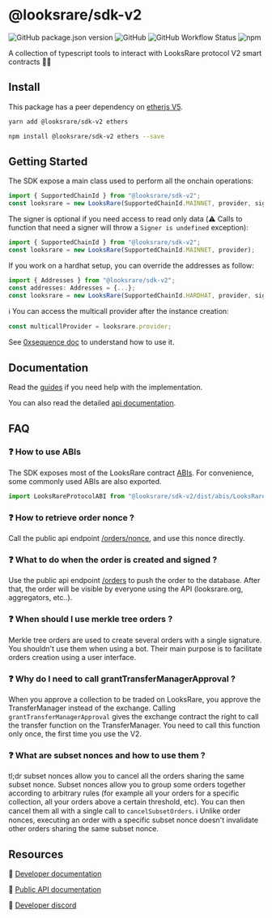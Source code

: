 # @looksrare/sdk-v2

![GitHub package.json version](https://img.shields.io/github/package-json/v/LooksRare/sdk-v2) ![GitHub](https://img.shields.io/github/license/LooksRare/sdk-v2) ![GitHub Workflow Status](https://img.shields.io/github/actions/workflow/status/LooksRare/sdk-v2/build.yml) ![npm](https://img.shields.io/npm/dt/@looksrare/sdk-v2)

A collection of typescript tools to interact with LooksRare protocol V2 smart contracts 👀💎

## Install

This package has a peer dependency on [etherjs V5](https://docs.ethers.io/v5/).

```bash
yarn add @looksrare/sdk-v2 ethers
```

```bash
npm install @looksrare/sdk-v2 ethers --save
```

## Getting Started

The SDK expose a main class used to perform all the onchain operations:

```ts
import { SupportedChainId } from "@looksrare/sdk-v2";
const looksrare = new LooksRare(SupportedChainId.MAINNET, provider, signer);
```

The signer is optional if you need access to read only data (:warning: Calls to function that need a signer will throw a `Signer is undefined` exception):

```ts
import { SupportedChainId } from "@looksrare/sdk-v2";
const looksrare = new LooksRare(SupportedChainId.MAINNET, provider);
```

If you work on a hardhat setup, you can override the addresses as follow:

```ts
import { Addresses } from "@looksrare/sdk-v2";
const addresses: Addresses = {...};
const looksrare = new LooksRare(SupportedChainId.HARDHAT, provider, signer, addresses);
```

:information_source: You can access the multicall provider after the instance creation:

```ts
const multicallProvider = looksrare.provider;
```

See [0xsequence doc](https://github.com/0xsequence/sequence.js/tree/master/packages/multicall) to understand how to use it.

## Documentation

Read the [guides](./guides) if you need help with the implementation.

You can also read the detailed [api documentation](./doc).

## FAQ

### ❓ How to use ABIs

The SDK exposes most of the LooksRare contract [ABIs](https://github.com/LooksRare/sdk-v2/tree/master/src/abis). For convenience, some commonly used ABIs are also exported.

```js
import LooksRareProtocolABI from "@looksrare/sdk-v2/dist/abis/LooksRareProtocol.json";
```

### ❓ How to retrieve order nonce ?

Call the public api endpoint [/orders/nonce](https://looksrare.dev/reference/getordernonce), and use this nonce directly.

### ❓ What to do when the order is created and signed ?

Use the public api endpoint [/orders](https://looksrare.dev/reference/createorder) to push the order to the database. After that, the order will be visible by everyone using the API (looksrare.org, aggregators, etc..).

### ❓ When should I use merkle tree orders ?

Merkle tree orders are used to create several orders with a single signature. You shouldn't use them when using a bot. Their main purpose is to facilitate orders creation using a user interface.

### ❓ Why do I need to call grantTransferManagerApproval ?

When you approve a collection to be traded on LooksRare, you approve the TransferManager instead of the exchange. Calling `grantTransferManagerApproval` gives the exchange contract the right to call the transfer function on the TransferManager. You need to call this function only once, the first time you use the V2.

### ❓ What are subset nonces and how to use them ?

tl;dr subset nonces allow you to cancel all the orders sharing the same subset nonce.
Subset nonces allow you to group some orders together according to arbitrary rules (for example all your orders for a specific collection, all your orders above a certain threshold, etc). You can then cancel them all with a single call to `cancelSubsetOrders`.
:information_source: Unlike order nonces, executing an order with a specific subset nonce doesn't invalidate other orders sharing the same subset nonce.

## Resources

🔗 [Developer documentation](https://docs.looksrare.org/developers/welcome)

🔗 [Public API documentation](https://looksrare.dev/reference/important-information)

🔗 [Developer discord](https://discord.gg/jJA4qM5dXz)
